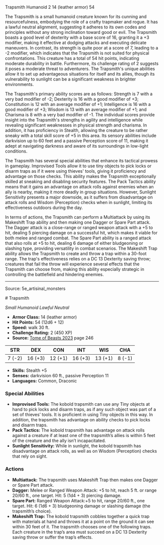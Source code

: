 <MonsterName/>Trapsmith</MonsterName>
<CreatureType/>Humanoid</CreatureType>
<CR/>2</CR>
<AC/>14 (leather armor)</AC>
<HP/>54</HP>
<summary>The Trapsmith is a small humanoid creature known for its cunning and resourcefulness, embodying the role of a crafty trapmaker and rogue. It has a lawful neutral alignment, suggesting it adheres to its own codes and principles without any strong inclination toward good or evil. The Trapsmith boasts a good level of dexterity with a base score of 16, granting it a +3 modifier, making it effective at dodging attacks and executing delicate maneuvers. In contrast, its strength is quite poor at a score of 7, leading to a -2 modifier, which indicates that the Trapsmith is not suited for physical confrontations. This creature has a total of 54 hit points, indicating moderate durability in battle. Furthermore, its challenge rating of 2 suggests it poses a moderate threat to adventurers. The Trapsmith's unique abilities allow it to set up advantageous situations for itself and its allies, though its vulnerability to sunlight can be a significant weakness in brighter environments.</summary>

<detail>

The Trapsmith's primary ability scores are as follows: Strength is 7 with a very bad modifier of -2; Dexterity is 16 with a good modifier of +3; Constitution is 12 with an average modifier of +1; Intelligence is 16 with a good modifier of +3; Wisdom is 13 with an average modifier of +1; and Charisma is 8 with a very bad modifier of -1. The individual scores provide insight into the Trapsmith's strengths in agility and intelligence while revealing significant weaknesses in physical strength and charisma. In addition, it has proficiency in Stealth, allowing the creature to be rather sneaky with a total skill score of +5 in this area. Its sensory abilities include darkvision up to 60 feet and a passive Perception score of 11, making it adept at navigating darkness and aware of its surroundings in low-light conditions.

The Trapsmith has several special abilities that enhance its tactical prowess in gameplay. Improvised Tools allow it to use tiny objects to pick locks or disarm traps as if it were using thieves' tools, giving it proficiency and advantage on those checks. This ability makes the Trapsmith exceptionally skilled at sneaking and disabling security features. The Pack Tactics ability means that it gains an advantage on attack rolls against enemies when an ally is nearby, making it more deadly in group situations. However, Sunlight Sensitivity presents a major downside, as it suffers from disadvantage on attack rolls and Wisdom (Perception) checks when in sunlight, limiting its effectiveness outdoors during the day.

In terms of actions, the Trapsmith can perform a Multiattack by using its Makeshift Trap ability and then making one Dagger or Spare Part attack. The Dagger attack is a close-range or ranged weapon attack with a +5 to hit, dealing 5 piercing damage on a successful hit, which makes it viable for both melee and ranged combat. The Spare Part ability is a ranged attack that also rolls at +5 to hit, dealing 6 damage of either bludgeoning or slashing type, providing versatility in combat scenarios. The Makeshift Trap ability allows the Trapsmith to create and throw a trap within a 30-foot range. The trap's effectiveness relies on a DC 13 Dexterity saving throw; creatures that fail the throw will experience several effects that the Trapsmith can choose from, making this ability especially strategic in controlling the battlefield and hindering enemies.</detail>



---

Source: 5e_artisinal_monsters

<statblock>
# Trapsmith

*Small* *Humanoid* *Lawful Neutral*

- **Armor Class:** 14 (leather armor)
- **Hit Points:** 54 (12d6 + 12)
- **Speed:** walk 30 ft.
- **Challenge Rating:** 2 (450 XP)
- **Source:** [Tome of Beasts 2023](https://koboldpress.com/kpstore/product/tome-of-beasts-1-2023-edition/) page 246

| STR | DEX | CON | INT | WIS | CHA |
| --- | --- | --- | --- | --- | --- |
| 7 (-2) | 16 (+3) | 12 (+1) | 16 (+3) | 13 (+1) | 8 (-1) |

- **Skills:** Stealth +5
- **Senses:** darkvision 60 ft., passive Perception 11
- **Languages:** Common, Draconic

### Special Abilities

- **Improvised Tools:** The kobold trapsmith can use any Tiny objects at hand to pick locks and disarm traps, as if any such object was part of a set of thieves’ tools. It is proficient in using Tiny objects in this way. In addition, the trapsmith has advantage on ability checks to pick locks and disarm traps.
- **Pack Tactics:** The kobold trapsmith has advantage on attack rolls against a creature if at least one of the trapsmith’s allies is within 5 feet of the creature and the ally isn’t incapacitated.
- **Sunlight Sensitivity:** While in sunlight, the kobold trapsmith has disadvantage on attack rolls, as well as on Wisdom (Perception) checks that rely on sight.

### Actions

- **Multiattack:** The trapsmith uses Makeshift Trap then makes one Dagger or Spare Part attack.
- **Dagger:** Melee or Ranged Weapon Attack: +5 to hit, reach 5 ft. or range 20/60 ft., one target. Hit: 5 (1d4 + 3) piercing damage.
- **Spare Part:** Ranged Weapon Attack:+5 to hit, range 20/60 ft., one target. Hit: 6 (1d6 + 3) bludgeoning damage or slashing damage (the trapsmith’s choice).
- **Makeshift Trap:** The kobold trapsmith cobbles together a quick trap with materials at hand and throws it at a point on the ground it can see within 30 feet of it. The trapsmith chooses one of the following traps. Each creature in the trap’s area must succeed on a DC 13 Dexterity saving throw or suffer the trap’s effects.
</statblock>


